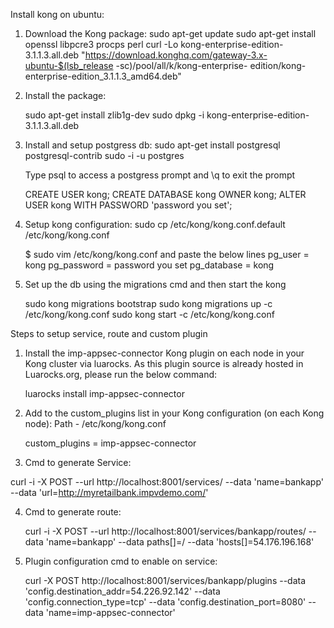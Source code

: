 Install kong on ubuntu:

1. Download the Kong package:
    sudo apt-get update
    sudo apt-get install openssl libpcre3 procps perl
    curl -Lo kong-enterprise-edition-3.1.1.3.all.deb "https://download.konghq.com/gateway-3.x-ubuntu-$(lsb_release -sc)/pool/all/k/kong-enterprise-   edition/kong-enterprise-edition_3.1.1.3_amd64.deb"


2. Install the package:
	
	sudo apt-get install zlib1g-dev
  sudo dpkg -i kong-enterprise-edition-3.1.1.3.all.deb
  
  
3. Install and setup postgress db:
    sudo apt-get install postgresql postgresql-contrib
    sudo -i -u postgres
    
    Type psql to access a postgress prompt and \q  to exit the prompt
    
    CREATE USER kong; CREATE DATABASE kong OWNER kong;
    ALTER USER kong WITH PASSWORD 'password you set';


4. Setup kong configuration:
    sudo cp /etc/kong/kong.conf.default /etc/kong/kong.conf

    $ sudo vim /etc/kong/kong.conf
    and paste the below lines
    pg_user = kong
    pg_password = password you set
    pg_database = kong


5. Set up the db using the migrations cmd and then start the kong

    sudo kong migrations bootstrap
    sudo kong migrations up -c /etc/kong/kong.conf
    sudo kong start -c /etc/kong/kong.conf


Steps to setup service, route and custom plugin 


1. Install the imp-appsec-connector Kong plugin on each node in your Kong cluster via luarocks. As this plugin source is already hosted in Luarocks.org, please run the below command:
	
	luarocks install imp-appsec-connector


2. Add to the custom_plugins list in your Kong configuration (on each Kong node):
	Path - /etc/kong/kong.conf

	custom_plugins = imp-appsec-connector


3. Cmd to generate Service:

curl -i -X POST   --url http://localhost:8001/services/   --data 'name=bankapp'   --data 'url=http://myretailbank.impvdemo.com/'


4. Cmd to generate route:

	curl -i -X POST --url http://localhost:8001/services/bankapp/routes/ --data 'name=bankapp' --data paths\[\]=/ --data 'hosts[]=54.176.196.168'

5. Plugin configuration cmd to enable on service:

	curl -X POST http://localhost:8001/services/bankapp/plugins --data 'config.destination_addr=54.226.92.142' --data 'config.connection_type=tcp' --data 'config.destination_port=8080' --data 'name=imp-appsec-connector'




